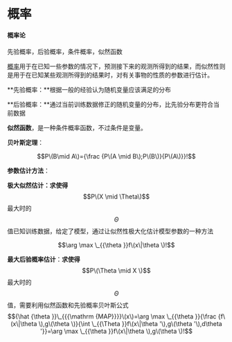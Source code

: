# 概率

#### 概率论

先验概率，后验概率，条件概率，似然函数

[概率](https://zh.wikipedia.org/wiki/%E6%A6%82%E7%8E%87)用于在已知一些参数的情况下，预测接下来的观测所得到的结果，而似然性则是用于在已知某些观测所得到的结果时，对有关事物的性质的参数进行估计。

\*\*先验概率：\*\*根据一般的经验认为随机变量应该满足的分布

\*\*后验概率：\*\*通过当前训练数据修正的随机变量的分布，比先验分布更符合当前数据

**似然函数**，是一种条件概率函数，不过条件是变量。

**贝叶斯定理**：

$$P\(B\mid A\)={\frac {P\(A \mid B\);P\(B\)}{P\(A\)}}!$$

**参数估计方法**：

**极大似然估计：求使得**$$P\(X \mid \Theta\)$$最大时的$$\Theta$$值已知训练数据，给定了模型，通过让似然性极大化估计模型参数的一种方法

$$\arg \max \_{{\theta }}f\(x\|\theta \)!$$

**最大后验概率估计**：**求使得**$$P\(\Theta \mid X \)$$最大时的$$\Theta$$值，需要利用似然函数和先验概率贝叶斯公式$${\hat {\theta }}\_{{{\mathrm {MAP}}}}\(x\)=\arg \max \_{{\theta }}{\frac {f\(x\|\theta \),g\(\theta \)}{\int \_{{\Theta }}f\(x\|\theta '\),g\(\theta '\),d\theta '}}=\arg \max \_{{\theta }}f\(x\|\theta \),g\(\theta \)!$$

